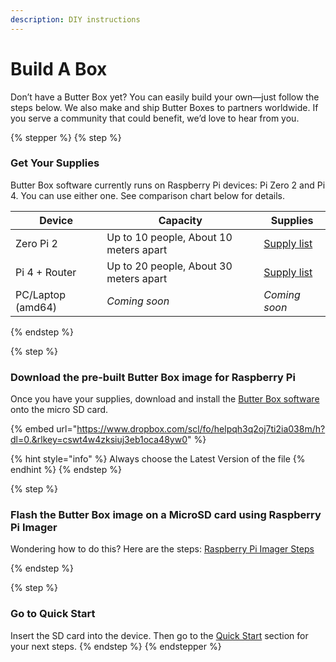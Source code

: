 ```yaml
---
description: DIY instructions
---
```


# Build A Box

Don’t have a Butter Box yet? You can easily build your own—just follow the steps below. We also make and ship Butter Boxes to partners worldwide. If you serve a community that could benefit, we’d love to hear from you.&#x20;

{% stepper %}
{% step %}
### Get Your Supplies

Butter Box software currently runs on Raspberry Pi devices: Pi Zero 2 and Pi 4. You can use either one. See comparison chart below for details.

| Device            | Capacity                                | Supplies                                       |
| ----------------- | --------------------------------------- | ---------------------------------------------- |
| Zero Pi 2         | Up to 10 people, About 10 meters apart  | [Supply list](raspberry-pi/)                   |
| Pi 4 + Router     | Up to 20 people, About 30 meters apart  | [Supply list](raspberry-pi/#supply-list-basic) |
| PC/Laptop (amd64) | _Coming soon_                           | _Coming soon_                                  |
{% endstep %}

{% step %}
### Download the pre-built Butter Box image for Raspberry Pi

Once you have your supplies, download and install the [Butter Box software](broken-reference) onto the micro SD card.

{% embed url="https://www.dropbox.com/scl/fo/helpqh3q2oj7ti2ia038m/h?dl=0.&rlkey=cswt4w4zksiuj3eb1oca48yw0" %}

{% hint style="info" %}
Always choose the Latest Version of the file
{% endhint %}
{% endstep %}

{% step %}
### Flash the Butter Box image on a MicroSD card using Raspberry Pi Imager

Wondering how to do this? Here are the steps: [Raspberry Pi Imager Steps](broken-reference)


{% endstep %}

{% step %}
### Go to Quick Start

Insert the SD card into the device. Then go to the [Quick Start](../quick-start/) section for your next steps.
{% endstep %}
{% endstepper %}


